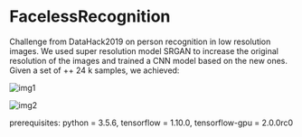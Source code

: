 # FacelessRecognition
Challenge from DataHack2019 on person recognition in low resolution images.
We used super resolution model SRGAN to increase the original resolution of the images and trained a CNN model based on the new ones.
Given a set of ++ 24 k samples, we achieved: 



![img1](https://github.com/yussiroz/FacelessRecognition/blob/master/samples/example_1.jpg)

![img2](https://github.com/yussiroz/FacelessRecognition/blob/master/samples/example_2.jpg)



prerequisites: 
python = 3.5.6, tensorflow = 1.10.0, tensorflow-gpu = 2.0.0rc0
